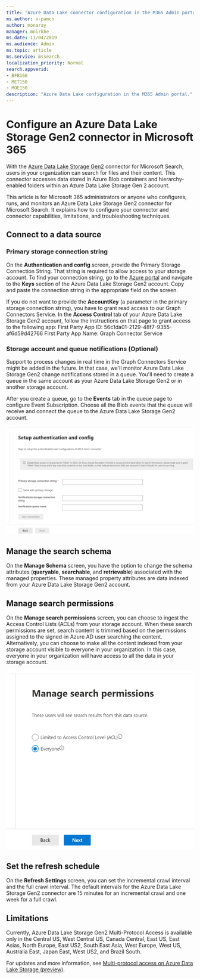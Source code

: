 ```yaml
---
title: "Azure Data Lake connector configuration in the M365 Admin portal"
ms.author: v-pamcn
author: monaray
manager: mnirkhe
ms.date: 11/04/2019
ms.audience: Admin
ms.topic: article
ms.service: mssearch
localization_priority: Normal
search.appverid:
- BFB160
- MET150
- MOE150
description: "Azure Data Lake configuration in the M365 Admin portal."
---
```


# Configure an Azure Data Lake Storage Gen2 connector in Microsoft 365

With the [Azure Data Lake Storage Gen2](https://docs.microsoft.com/azure/storage/blobs/data-lake-storage-introduction) connector for Microsoft Search, users in your organization can search for files and their content. This connector accesses data stored in Azure Blob containers and hierarchy-enabled folders within an Azure Data Lake Storage Gen 2 account.

This article is for Microsoft 365 administrators or anyone who configures, runs, and monitors an Azure Data Lake Storage Gen2 connector for Microsoft Search. It explains how to configure your connector and connector capabilities, limitations, and troubleshooting techniques.

## Connect to a data source

### Primary storage connection string 
On the **Authentication and config** screen, provide the Primary Storage Connection String. That string is required to allow access to your storage account. To find your connection string, go to the [Azure portal](https://ms.portal.azure.com/#home) and navigate to the **Keys** section of the Azure Data Lake Storage Gen2 account. Copy and paste the connection string in the appropriate field on the screen.

If you do not want to provide the **AccountKey** (a parameter in the primary storage connection string), you have to grant read access to our Graph Connectors Service. In the **Access Control** tab of your Azure Data Lake Storage Gen2 account, follow the instructions on that page to grant access to the following app:
    First Party App ID: 56c1da01-2129-48f7-9355-af6d59d42766
    First Party App Name: Graph Connector Service

### Storage account and queue notifications (Optional)
Support to process changes in real time in the Graph Connectors Service might be added in the future. In that case, we'll monitor Azure Data Lake Storage Gen2 change notifications stored in a queue. You'll need to create a queue in the same account as your Azure Data Lake Storage Gen2 or in another storage account.

After you create a queue, go to the **Events** tab in the queue page to configure Event Subscription. Choose all the Blob events that the queue will receive and connect the queue to the Azure Data Lake Storage Gen2 account.

![](media/ADLSconfig.png)

## Manage the search schema
On the **Manage Schema** screen, you have the option to change the schema attributes (**queryable**, **searchable**, and **retrievable**) associated with the managed properties. These managed property attributes are data indexed from your Azure Data Lake Storage Gen2 account.

## Manage search permissions
On the **Manage search permissions** screen, you can choose to ingest the Access Control Lists (ACLs) from your storage account. When these search permissions are set, search content is trimmed based on the permissions assigned to the signed-in Azure AD user searching the content. Alternatively, you can choose to make all the content indexed from your storage account visible to everyone in your organization. In this case, everyone in your organization will have access to all the data in your storage account.

![](media/ADLSpermissions.png)
 
## Set the refresh schedule
On the **Refresh Settings** screen, you can set the incremental crawl interval and the full crawl interval. The default intervals for the Azure Data Lake Storage Gen2 connector are 15 minutes for an incremental crawl and one week for a full crawl.
 
## Limitations
Currently, Azure Data Lake Storage Gen2 Multi-Protocol Access is available only in the Central US, West Central US, Canada Central, East US, East Asias, North Europe, East US2, South East Asia, West Europe, West US, Australia East, Japan East, West US2, and Brazil South.

For updates and more information, see  [Multi-protocol access on Azure Data Lake Storage (preview)](https://docs.microsoft.com/en-us/azure/storage/blobs/data-lake-storage-multi-protocol-access).


